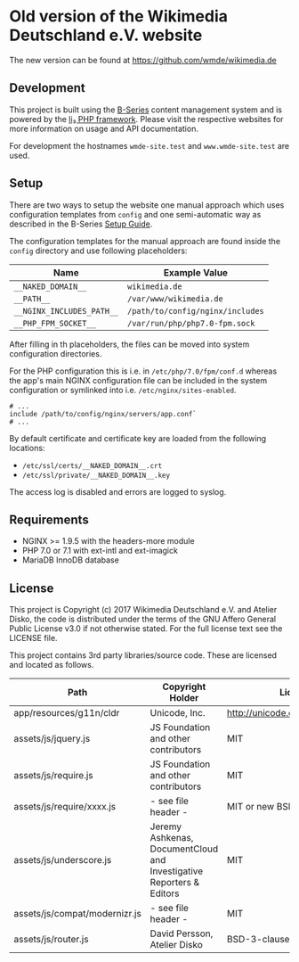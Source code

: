 # Old version of the Wikimedia Deutschland e.V. website

The new version can be found at https://github.com/wmde/wikimedia.de

## Development

This project is built using the [B-Series](http://b-series.org) content management system
and is powered by the [li₃ PHP framework](http://li3.me/). Please visit the respective
websites for more information on usage and API documentation.

For development the hostnames `wmde-site.test` and `www.wmde-site.test` are used.

## Setup

There are two ways to setup the website one manual approach which uses 
configuration templates from `config` and one semi-automatic way as described in the
B-Series [Setup Guide](http://b-series.org/docs/book/manual/1.x/setup).

The configuration templates for the manual approach are found inside the
`config` directory and use following placeholders:

Name | Example Value
-----|--------------
`__NAKED_DOMAIN__` | `wikimedia.de`
`__PATH__` | `/var/www/wikimedia.de`
`__NGINX_INCLUDES_PATH__` |`/path/to/config/nginx/includes`
`__PHP_FPM_SOCKET__` | `/var/run/php/php7.0-fpm.sock`

After filling in th placeholders, the files can be moved into system 
configuration directories.

For the PHP configuration this is i.e. in `/etc/php/7.0/fpm/conf.d` whereas
the app's main NGINX configuration file can be included in the system configuration 
or symlinked into i.e. `/etc/nginx/sites-enabled`.
```
# ...
include /path/to/config/nginx/servers/app.conf`
# ...
```

By default certificate and certificate key are loaded
from the following locations: 
- `/etc/ssl/certs/__NAKED_DOMAIN__.crt` 
- `/etc/ssl/private/__NAKED_DOMAIN__.key`

The access log is disabled and errors are logged to syslog.

## Requirements

- NGINX >= 1.9.5 with the headers-more module 
- PHP 7.0 or 7.1 with ext-intl and ext-imagick
- MariaDB InnoDB database

## License

This project is Copyright (c) 2017 Wikimedia Deutschland e.V. and Atelier Disko,
the code is distributed under the terms of the GNU Affero General Public License
v3.0 if not otherwise stated. For the full license text see the LICENSE file.

This project contains 3rd party libraries/source code. These are licensed
and located as follows.

Path | Copyright Holder | License
-----|------------------|--------
app/resources/g11n/cldr | Unicode, Inc. | http://unicode.org/copyright.html
assets/js/jquery.js | JS Foundation and other contributors | MIT
assets/js/require.js | JS Foundation and other contributors | MIT
assets/js/require/xxxx.js | - see file header - | MIT or new BSD
assets/js/underscore.js | Jeremy Ashkenas, DocumentCloud and Investigative Reporters & Editors | MIT
assets/js/compat/modernizr.js | - see file header - | MIT
assets/js/router.js | David Persson, Atelier Disko | BSD-3-clause
